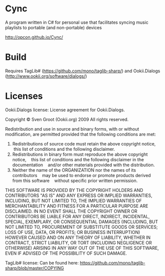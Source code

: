 Cync
====

A program written in C# for personal use that facilitates syncing music playlists to portable (and non-portable) devices

http://opcon.github.io/Cync/


Build
==

Requires TagLib# (https://github.com/mono/taglib-sharp/) and Ookii.Dialogs (http://www.ookii.org/software/dialogs/)

Licenses
==
Ookii.Dialogs license:
License agreement for Ookii.Dialogs.


Copyright © Sven Groot (Ookii.org) 2009
All rights reserved.


Redistribution and use in source and binary forms, with or without 
modification, are permitted provided that the following conditions are met:




1) Redistributions of source code must retain the above copyright notice, 
   this list of conditions and the following disclaimer. 
2) Redistributions in binary form must reproduce the above copyright notice,
   this list of conditions and the following disclaimer in the documentation
   and/or other materials provided with the distribution. 
3) Neither the name of the ORGANIZATION nor the names of its contributors
   may be used to endorse or promote products derived from this software
   without specific prior written permission. 




THIS SOFTWARE IS PROVIDED BY THE COPYRIGHT HOLDERS AND CONTRIBUTORS "AS IS"
AND ANY EXPRESS OR IMPLIED WARRANTIES, INCLUDING, BUT NOT LIMITED TO, THE
IMPLIED WARRANTIES OF MERCHANTABILITY AND FITNESS FOR A PARTICULAR PURPOSE
ARE DISCLAIMED. IN NO EVENT SHALL THE COPYRIGHT OWNER OR CONTRIBUTORS BE
LIABLE FOR ANY DIRECT, INDIRECT, INCIDENTAL, SPECIAL, EXEMPLARY, OR
CONSEQUENTIAL DAMAGES (INCLUDING, BUT NOT LIMITED TO, PROCUREMENT OF
SUBSTITUTE GOODS OR SERVICES; LOSS OF USE, DATA, OR PROFITS; OR BUSINESS
INTERRUPTION) HOWEVER CAUSED AND ON ANY THEORY OF LIABILITY, WHETHER IN
CONTRACT, STRICT LIABILITY, OR TORT (INCLUDING NEGLIGENCE OR OTHERWISE)
ARISING IN ANY WAY OUT OF THE USE OF THIS SOFTWARE, EVEN IF ADVISED OF
THE POSSIBILITY OF SUCH DAMAGE.

TagLib# license:
Can be found here: https://github.com/mono/taglib-sharp/blob/master/COPYING
